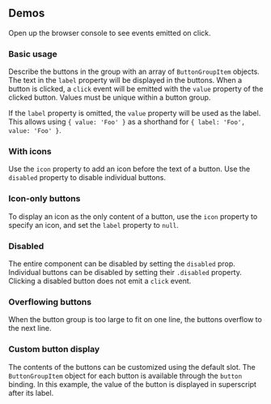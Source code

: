 <script setup>
import BasicButtonGroup from '@/../component-demos/button-group/examples/BasicButtonGroup.vue';
import ButtonGroupWithIcons from '@/../component-demos/button-group/examples/ButtonGroupWithIcons.vue';
import IconOnlyButtonGroup from '@/../component-demos/button-group/examples/IconOnlyButtonGroup.vue';
import DisabledButtonGroup from '@/../component-demos/button-group/examples/DisabledButtonGroup.vue';
import MaximumButtonGroup from '@/../component-demos/button-group/examples/MaximumButtonGroup.vue';
import ButtonGroupWithSlot from '@/../component-demos/button-group/examples/ButtonGroupWithSlot.vue';
</script>

## Demos

Open up the browser console to see events emitted on click.

### Basic usage
Describe the buttons in the group with an array of `ButtonGroupItem` objects. The text in the
`label` property will be displayed in the buttons. When a button is clicked, a `click` event
will be emitted with the `value` property of the clicked button. Values must be unique within a
button group.

If the `label` property is omitted, the `value` property will be used as the label. This allows
using `{ value: 'Foo' }` as a shorthand for `{ label: 'Foo', value: 'Foo' }`.

<cdx-demo-wrapper :force-controls="true">
<template v-slot:demo>
<basic-button-group />
</template>

<template v-slot:code>

<<< @/../component-demos/button-group/examples/BasicButtonGroup.vue

</template>
</cdx-demo-wrapper>

### With icons
Use the `icon` property to add an icon before the text of a button. Use the `disabled` property
to disable individual buttons.

<cdx-demo-wrapper>
<template v-slot:demo>
<button-group-with-icons />
</template>

<template v-slot:code>

<<< @/../component-demos/button-group/examples/ButtonGroupWithIcons.vue

</template>
</cdx-demo-wrapper>

### Icon-only buttons
To display an icon as the only content of a button, use the `icon` property to specify an icon, and
set the `label` property to `null`.

<cdx-demo-wrapper>
<template v-slot:demo>
<icon-only-button-group />
</template>

<template v-slot:code>

<<< @/../component-demos/button-group/examples/IconOnlyButtonGroup.vue

</template>
</cdx-demo-wrapper>

### Disabled
The entire component can be disabled by setting the `disabled` prop. Individual buttons can be
disabled by setting their `.disabled` property. Clicking a disabled button does not emit a `click`
event.

<cdx-demo-wrapper>
<template v-slot:demo>
<disabled-button-group />
</template>

<template v-slot:code>

<<< @/../component-demos/button-group/examples/DisabledButtonGroup.vue

</template>
</cdx-demo-wrapper>


### Overflowing buttons
When the button group is too large to fit on one line, the buttons overflow to the next line.

<cdx-demo-wrapper>
<template v-slot:demo>
<maximum-button-group />
</template>

<template v-slot:code>

<<< @/../component-demos/button-group/examples/MaximumButtonGroup.vue

</template>
</cdx-demo-wrapper>

### Custom button display
The contents of the buttons can be customized using the default slot. The `ButtonGroupItem` object
for each button is available through the `button` binding. In this example, the value of the button
is displayed in superscript after its label.

<cdx-demo-wrapper>
<template v-slot:demo>
<button-group-with-slot />
</template>

<template v-slot:code>

<<< @/../component-demos/button-group/examples/ButtonGroupWithSlot.vue

</template>
</cdx-demo-wrapper>